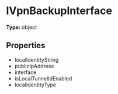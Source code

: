 # IVpnBackupInterface


**Type:** object

## Properties
* localIdentityString
* publicIpAddress
* interface
* isLocalTunnelIdEnabled
* localIdentityType
